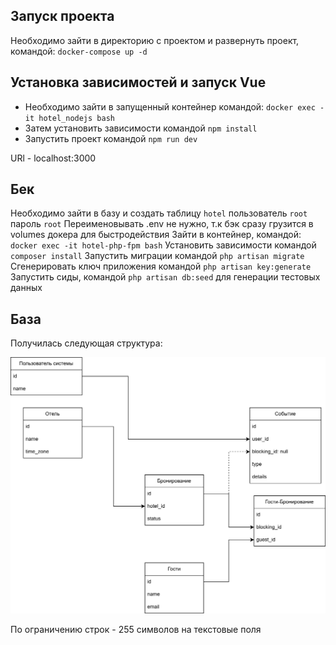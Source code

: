 ## Запуск проекта

Необходимо зайти в директорию с проектом и развернуть проект, командой: `docker-compose up -d`

## Установка зависимостей и запуск Vue

* Необходимо зайти в запущенный контейнер командой: `docker exec -it hotel_nodejs bash`
* Затем установить зависимости командой `npm install`
* Запустить проект командой `npm run dev`

URl - localhost:3000

## Бек

Необходимо зайти в базу и создать таблицу `hotel` пользователь `root` пароль `root`
Переименовывать .env не нужно, т.к бэк сразу грузится в volumes докера для быстродействия
Зайти в контейнер, командой: `docker exec -it hotel-php-fpm bash`
Установить зависимости командой `composer install`
Запустить миграции командой `php artisan migrate`
Сгенерировать ключ приложения командой `php artisan key:generate`
Запустить сиды, командой `php artisan db:seed` для генерации тестовых данных

## База

Получилась следующая структура:

![alt text](/assets/база.png)

По ограничению строк - 255 символов на текстовые поля